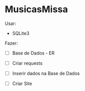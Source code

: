 # MusicasMissa

Usar:
- SQLite3

Fazer:
- [ ] Base de Dados - ER
- [ ] Criar requests
- [ ] Inserir dados na Base de Dados
- [ ] Criar Site
      
